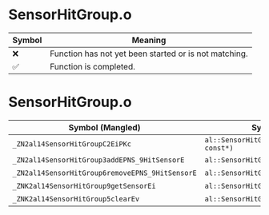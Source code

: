 # SensorHitGroup.o
| Symbol | Meaning 
| ------------- | ------------- 
| :x: | Function has not yet been started or is not matching. 
| :white_check_mark: | Function is completed. 


# SensorHitGroup.o
| Symbol (Mangled) | Symbol (Demangled) | Decompiled? |
| ------------- |  ------------- | ------------- |
| `_ZN2al14SensorHitGroupC2EiPKc` | `al::SensorHitGroup::SensorHitGroup(int,char const*)` | :white_check_mark: |
| `_ZN2al14SensorHitGroup3addEPNS_9HitSensorE` | `al::SensorHitGroup::add(al::HitSensor *)` | :white_check_mark: |
| `_ZN2al14SensorHitGroup6removeEPNS_9HitSensorE` | `al::SensorHitGroup::remove(al::HitSensor *)` | :white_check_mark: |
| `_ZNK2al14SensorHitGroup9getSensorEi` | `al::SensorHitGroup::getSensor(int)const` | :white_check_mark: |
| `_ZNK2al14SensorHitGroup5clearEv` | `al::SensorHitGroup::clear(void)const` | :white_check_mark: |

